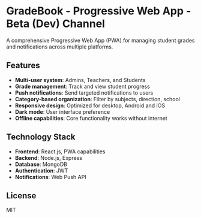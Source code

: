 # GradeBook - Progressive Web App - Beta (Dev) Channel

A comprehensive Progressive Web App (PWA) for managing student grades and notifications across multiple platforms.

## Features

- **Multi-user system**: Admins, Teachers, and Students
- **Grade management**: Track and view student progress
- **Push notifications**: Send targeted notifications to users
- **Category-based organization**: Filter by subjects, direction, school
- **Responsive design**: Optimized for desktop, Android and iOS
- **Dark mode**: User interface preference
- **Offline capabilities**: Core functionality works without internet

## Technology Stack

- **Frontend**: React.js, PWA capabilities
- **Backend**: Node.js, Express
- **Database**: MongoDB
- **Authentication**: JWT
- **Notifications**: Web Push API


## License

MIT
